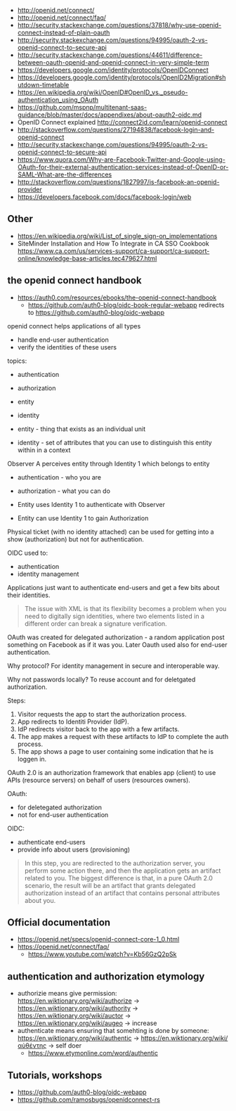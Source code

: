 - http://openid.net/connect/
- http://openid.net/connect/faq/
- http://security.stackexchange.com/questions/37818/why-use-openid-connect-instead-of-plain-oauth
- http://security.stackexchange.com/questions/94995/oauth-2-vs-openid-connect-to-secure-api
- http://security.stackexchange.com/questions/44611/difference-between-oauth-openid-and-openid-connect-in-very-simple-term
- https://developers.google.com/identity/protocols/OpenIDConnect
- https://developers.google.com/identity/protocols/OpenID2Migration#shutdown-timetable
- https://en.wikipedia.org/wiki/OpenID#OpenID_vs._pseudo-authentication_using_OAuth
- https://github.com/mspnp/multitenant-saas-guidance/blob/master/docs/appendixes/about-oauth2-oidc.md
- OpenID Connect explained http://connect2id.com/learn/openid-connect
- http://stackoverflow.com/questions/27194838/facebook-login-and-openid-connect
- http://security.stackexchange.com/questions/94995/oauth-2-vs-openid-connect-to-secure-api
- https://www.quora.com/Why-are-Facebook-Twitter-and-Google-using-OAuth-for-their-external-authentication-services-instead-of-OpenID-or-SAML-What-are-the-differences
- http://stackoverflow.com/questions/1827997/is-facebook-an-openid-provider
- https://developers.facebook.com/docs/facebook-login/web

## Other

- https://en.wikipedia.org/wiki/List_of_single_sign-on_implementations
- SiteMinder Installation and How To Integrate in CA SSO Cookbook https://www.ca.com/us/services-support/ca-support/ca-support-online/knowledge-base-articles.tec479627.html

## the openid connect handbook

- https://auth0.com/resources/ebooks/the-openid-connect-handbook
  - https://github.com/auth0-blog/oidc-book-regular-webapp redirects to https://github.com/auth0-blog/oidc-webapp

openid connect helps applications of all types 
- handle end-user authentication
- verify the identities of these users

topics:
- authentication
- authorization
- entity
- identity

- entity - thing that exists as an individual unit
- identity - set of attributes that you can use to distinguish this entity within in a context

Observer A perceives entity through Identity 1 which belongs to entity

- authentication - who you are
- authorization - what you can do

- Entity uses Identity 1 to authenticate with Observer
- Entity can use Identity 1 to gain Authorization

Physical ticket (with no identity attached) can be used for getting into a show (authorization) but not for authentication.

OIDC used to:
- authentication
- identity management

Applications just want to authenticate end-users and get a few bits about their identities.

>The issue with XML is that its flexibility becomes a problem when you need to digitally sign identities, where two elements listed in a different order can break a signature verification.

OAuth was created for delegated authorization - a random application post something on Facebook as if it was you. Later Oauth used also for end-user authentication.

Why protocol? For identity management in secure and interoperable way.

Why not passwords locally? To reuse account and for deletgated authorization.

Steps:
1. Visitor requests the app to start the authorization process.
2. App redirects to Identiti Provider (IdP).
3. IdP redirects visitor back to the app with a few artifacts.
4. The app makes a request with these artifacts to IdP to complete the auth process.
5. The app shows a page to user containing some indication that he is loggen in.

OAuth 2.0 is an authorization framework that enables app (client) to use APIs (resource servers) on behalf of users (resources owners).

OAuth:
- for deletegated authorization
- not for end-user authentication

OIDC:
- authenticate end-users
- provide info about users (provisioning)

>In this step, you are redirected to the authorization server, you perform some action there, and then the application gets an artifact related to you. The biggest difference is that, in a pure OAuth 2.0 scenario, the result will be an artifact that grants delegated authorization instead of an artifact that contains personal attributes about you.

## Official documentation

- https://openid.net/specs/openid-connect-core-1_0.html
- https://openid.net/connect/faq/
  - https://www.youtube.com/watch?v=Kb56GzQ2pSk

## authentication and authorization etymology

- authorizie means give permission: https://en.wiktionary.org/wiki/authorize -> https://en.wiktionary.org/wiki/authority -> https://en.wiktionary.org/wiki/auctor -> https://en.wiktionary.org/wiki/augeo -> increase
- authenticate means ensuring that somehting is done by someone: https://en.wiktionary.org/wiki/authentic -> https://en.wiktionary.org/wiki/αὐθέντης -> self doer
  - https://www.etymonline.com/word/authentic

## Tutorials, workshops

- https://github.com/auth0-blog/oidc-webapp
- https://github.com/ramosbugs/openidconnect-rs